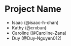 # Project Name
- Isaac (@isaac-h-chan)
- Kathy (@crxbun)
- Caroline (@Caroline-Zana)
- Duy (@Duy-Nguyen012)
